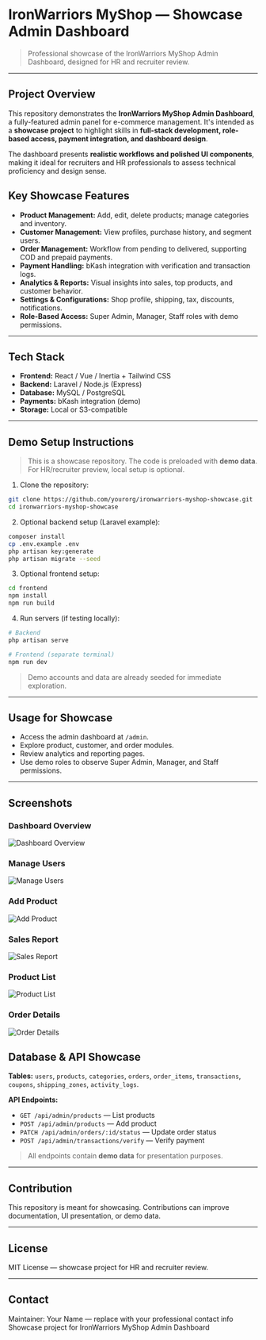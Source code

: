 # IronWarriors MyShop — Showcase Admin Dashboard

> Professional showcase of the IronWarriors MyShop Admin Dashboard, designed for HR and recruiter review.

---

## Project Overview

This repository demonstrates the **IronWarriors MyShop Admin Dashboard**, a fully-featured admin panel for e-commerce management. It's intended as a **showcase project** to highlight skills in **full-stack development, role-based access, payment integration, and dashboard design**.

The dashboard presents **realistic workflows and polished UI components**, making it ideal for recruiters and HR professionals to assess technical proficiency and design sense.

## Key Showcase Features

* **Product Management:** Add, edit, delete products; manage categories and inventory.
* **Customer Management:** View profiles, purchase history, and segment users.
* **Order Management:** Workflow from pending to delivered, supporting COD and prepaid payments.
* **Payment Handling:** bKash integration with verification and transaction logs.
* **Analytics & Reports:** Visual insights into sales, top products, and customer behavior.
* **Settings & Configurations:** Shop profile, shipping, tax, discounts, notifications.
* **Role-Based Access:** Super Admin, Manager, Staff roles with demo permissions.

---

## Tech Stack

* **Frontend:** React / Vue / Inertia + Tailwind CSS
* **Backend:** Laravel / Node.js (Express)
* **Database:** MySQL / PostgreSQL
* **Payments:** bKash integration (demo)
* **Storage:** Local or S3-compatible

---

## Demo Setup Instructions

> This is a showcase repository. The code is preloaded with **demo data**. For HR/recruiter preview, local setup is optional.

1. Clone the repository:

```bash
git clone https://github.com/yourorg/ironwarriors-myshop-showcase.git
cd ironwarriors-myshop-showcase
```

2. Optional backend setup (Laravel example):

```bash
composer install
cp .env.example .env
php artisan key:generate
php artisan migrate --seed
```

3. Optional frontend setup:

```bash
cd frontend
npm install
npm run build
```

4. Run servers (if testing locally):

```bash
# Backend
php artisan serve

# Frontend (separate terminal)
npm run dev
```

> Demo accounts and data are already seeded for immediate exploration.

---

## Usage for Showcase

* Access the admin dashboard at `/admin`.
* Explore product, customer, and order modules.
* Review analytics and reporting pages.
* Use demo roles to observe Super Admin, Manager, and Staff permissions.

---

## Screenshots

### Dashboard Overview
![Dashboard Overview](assets/screenshots/Dashboard_overview.png)

### Manage Users
![Manage Users](assets/screenshots/manage_users.png)

### Add Product
![Add Product](assets/screenshots/product_add.png)

### Sales Report
![Sales Report](assets/screenshots/sales_report.png)

### Product List
![Product List](assets/screenshots/product_list.png)

### Order Details
![Order Details](assets/screenshots/order_details.png)

## Database & API Showcase

**Tables:** `users`, `products`, `categories`, `orders`, `order_items`, `transactions`, `coupons`, `shipping_zones`, `activity_logs`.

**API Endpoints:**

* `GET /api/admin/products` — List products
* `POST /api/admin/products` — Add product
* `PATCH /api/admin/orders/:id/status` — Update order status
* `POST /api/admin/transactions/verify` — Verify payment

> All endpoints contain **demo data** for presentation purposes.

---

## Contribution

This repository is meant for showcasing. Contributions can improve documentation, UI presentation, or demo data.

---

## License

MIT License — showcase project for HR and recruiter review.

---

## Contact

Maintainer: Your Name — replace with your professional contact info
Showcase project for IronWarriors MyShop Admin Dashboard
